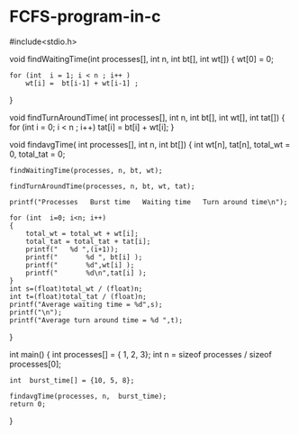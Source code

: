 # FCFS-program-in-c

#include<stdio.h>

void findWaitingTime(int processes[], int n, 
                          int bt[], int wt[])
{
    wt[0] = 0;
   
    for (int  i = 1; i < n ; i++ )
        wt[i] =  bt[i-1] + wt[i-1] ;
}
   
void findTurnAroundTime( int processes[], int n, 
                  int bt[], int wt[], int tat[])
{
    for (int  i = 0; i < n ; i++)
        tat[i] = bt[i] + wt[i];
}
   
void findavgTime( int processes[], int n, int bt[])
{
    int wt[n], tat[n], total_wt = 0, total_tat = 0;
   
    findWaitingTime(processes, n, bt, wt);
   
    findTurnAroundTime(processes, n, bt, wt, tat);
   
    printf("Processes   Burst time   Waiting time   Turn around time\n");
   
    for (int  i=0; i<n; i++)
    {
        total_wt = total_wt + wt[i];
        total_tat = total_tat + tat[i];
        printf("   %d ",(i+1));
        printf("       %d ", bt[i] );
        printf("       %d",wt[i] );
        printf("       %d\n",tat[i] );
    }
    int s=(float)total_wt / (float)n;
    int t=(float)total_tat / (float)n;
    printf("Average waiting time = %d",s);
    printf("\n");
    printf("Average turn around time = %d ",t);
}
   

int main()
{
    int processes[] = { 1, 2, 3};
    int n = sizeof processes / sizeof processes[0];
   
    int  burst_time[] = {10, 5, 8};
   
    findavgTime(processes, n,  burst_time);
    return 0;
}
